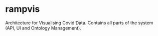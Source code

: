 # rampvis
Architecture for Visualising Covid Data. Contains all parts of the system (API, UI and Ontology Management).
